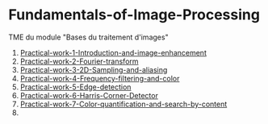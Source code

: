 # Fundamentals-of-Image-Processing
TME du module "Bases du traitement d'images"

1. [Practical-work-1-Introduction-and-image-enhancement](https://github.com/AKNOUCHEanis/Fundamentals-of-Image-Processing/edit/main/Practical-work-1-introduction-and-image-enhancement/TME1.ipynb)
2. [Practical-work-2-Fourier-transform](https://github.com/AKNOUCHEanis/Fundamentals-of-Image-Processing/blob/main/Practical-work-2-Fourier-transform/TME2.ipynb)
3. [Practical-work-3-2D-Sampling-and-aliasing](https://github.com/AKNOUCHEanis/Fundamentals-of-Image-Processing/blob/main/Practical-work-3-2D-sampling-and-aliasing/TME3.ipynb)
4. [Practical-work-4-Frequency-filtering-and-color](https://github.com/AKNOUCHEanis/Fundamentals-of-Image-Processing/blob/main/Practical-work-4-Frequency-filtering-and-color/TME4.ipynb)
5. [Practical-work-5-Edge-detection](https://github.com/AKNOUCHEanis/Fundamentals-of-Image-Processing/blob/main/Practical-work-5-edge-detection/TME5.ipynb)
6. [Practical-work-6-Harris-Corner-Detector](https://github.com/AKNOUCHEanis/Fundamentals-of-Image-Processing/blob/main/Practical-work-6-Harris-Corner-Detector/TME6.ipynb)
7. [Practical-work-7-Color-quantification-and-search-by-content](https://github.com/AKNOUCHEanis/Fundamentals-of-Image-Processing/blob/main/Practical-work-7-Color-quantification-and-search-by-content/TME7.ipynb)
8. 
